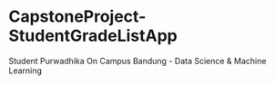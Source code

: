 # CapstoneProject-StudentGradeListApp
Student Purwadhika On Campus Bandung - Data Science &amp; Machine Learning
